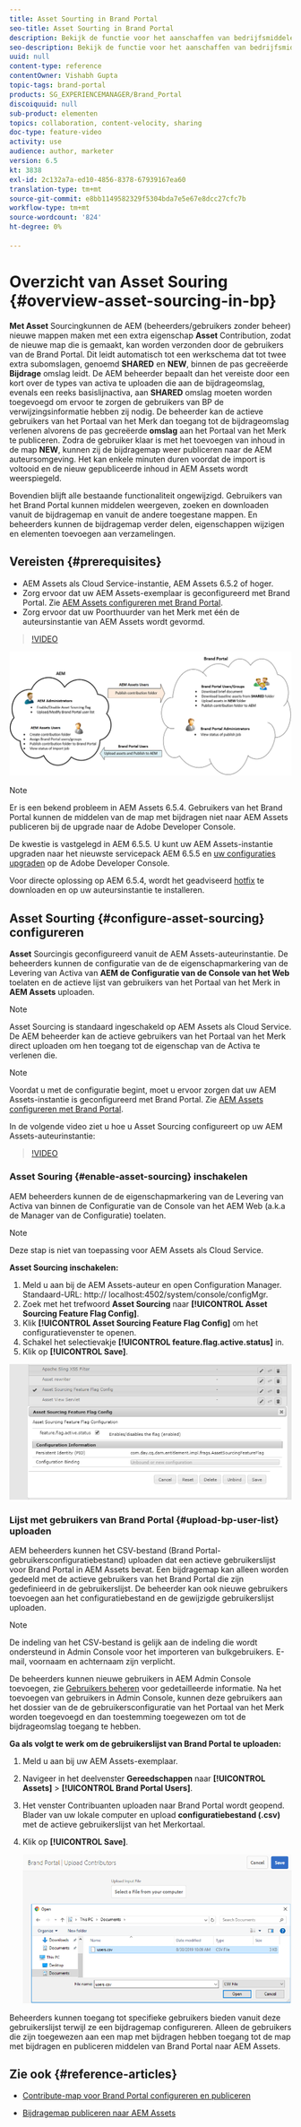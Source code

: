 ```yaml
---
title: Asset Sourting in Brand Portal
seo-title: Asset Sourting in Brand Portal
description: Bekijk de functie voor het aanschaffen van bedrijfsmiddelen die beschikbaar is in de Adobe Experience Manager Assets Brand Portal.
seo-description: Bekijk de functie voor het aanschaffen van bedrijfsmiddelen die beschikbaar is in de Adobe Experience Manager Assets Brand Portal.
uuid: null
content-type: reference
contentOwner: Vishabh Gupta
topic-tags: brand-portal
products: SG_EXPERIENCEMANAGER/Brand_Portal
discoiquuid: null
sub-product: elementen
topics: collaboration, content-velocity, sharing
doc-type: feature-video
activity: use
audience: author, marketer
version: 6.5
kt: 3838
exl-id: 2c132a7a-ed10-4856-8378-67939167ea60
translation-type: tm+mt
source-git-commit: e8bb1149582329f5304bda7e5e67e8dcc27cfc7b
workflow-type: tm+mt
source-wordcount: '824'
ht-degree: 0%

---
```


# Overzicht van Asset Souring {#overview-asset-sourcing-in-bp}

**Met Asset** Sourcingkunnen de AEM (beheerders/gebruikers zonder beheer) nieuwe mappen maken met een extra eigenschap  **Asset** Contribution, zodat de nieuwe map die is gemaakt, kan worden verzonden door de gebruikers van de Brand Portal. Dit leidt automatisch tot een werkschema dat tot twee extra subomslagen, genoemd **SHARED** en **NEW**, binnen de pas gecreëerde **Bijdrage** omslag leidt. De AEM beheerder bepaalt dan het vereiste door een kort over de types van activa te uploaden die aan de bijdrageomslag, evenals een reeks basislijnactiva, aan **SHARED** omslag moeten worden toegevoegd om ervoor te zorgen de gebruikers van BP de verwijzingsinformatie hebben zij nodig. De beheerder kan de actieve gebruikers van het Portaal van het Merk dan toegang tot de bijdrageomslag verlenen alvorens de pas gecreëerde **omslag** aan het Portaal van het Merk te publiceren. Zodra de gebruiker klaar is met het toevoegen van inhoud in de map **NEW**, kunnen zij de bijdragemap weer publiceren naar de AEM auteursomgeving. Het kan enkele minuten duren voordat de import is voltooid en de nieuw gepubliceerde inhoud in AEM Assets wordt weerspiegeld.

Bovendien blijft alle bestaande functionaliteit ongewijzigd. Gebruikers van het Brand Portal kunnen middelen weergeven, zoeken en downloaden vanuit de bijdragemap en vanuit de andere toegestane mappen. En beheerders kunnen de bijdragemap verder delen, eigenschappen wijzigen en elementen toevoegen aan verzamelingen.

## Vereisten {#prerequisites}

* AEM Assets als Cloud Service-instantie, AEM Assets 6.5.2 of hoger.
* Zorg ervoor dat uw AEM Assets-exemplaar is geconfigureerd met Brand Portal. Zie [AEM Assets configureren met Brand Portal](../using/configure-aem-assets-with-brand-portal.md).
* Zorg ervoor dat uw Poorthuurder van het Merk met één de auteursinstantie van AEM Assets wordt gevormd.

>[!VIDEO](https://video.tv.adobe.com/v/29365/?quality=12)

![Brand Portal Asset Sourting](assets/asset-sourcing.png)


>[!NOTE]
>
>Er is een bekend probleem in AEM Assets 6.5.4. Gebruikers van het Brand Portal kunnen de middelen van de map met bijdragen niet naar AEM Assets publiceren bij de upgrade naar de Adobe Developer Console.
>
>De kwestie is vastgelegd in AEM 6.5.5. U kunt uw AEM Assets-instantie upgraden naar het nieuwste servicepack AEM 6.5.5 en [uw configuraties upgraden](https://docs.adobe.com/content/help/en/experience-manager-65/assets/brandportal/configure-aem-assets-with-brand-portal.html#upgrade-integration-65) op de Adobe Developer Console.
>
>Voor directe oplossing op AEM 6.5.4, wordt het geadviseerd [hotfix](https://www.adobeaemcloud.com/content/marketplace/marketplaceProxy.html?packagePath=/content/companies/public/adobe/packages/cq650/hotfix/cq-6.5.0-hotfix-33041) te downloaden en op uw auteursinstantie te installeren.

## Asset Sourting {#configure-asset-sourcing} configureren

**Asset** Sourcingis geconfigureerd vanuit de AEM Assets-auteurinstantie. De beheerders kunnen de configuratie van de de eigenschapmarkering van de Levering van Activa van **AEM de Configuratie van de Console van het Web** toelaten en de actieve lijst van gebruikers van het Portaal van het Merk in **AEM Assets** uploaden.

>[!NOTE]
>
>Asset Sourcing is standaard ingeschakeld op AEM Assets als Cloud Service. De AEM beheerder kan de actieve gebruikers van het Portaal van het Merk direct uploaden om hen toegang tot de eigenschap van de Activa te verlenen die.

>[!NOTE]
>
>Voordat u met de configuratie begint, moet u ervoor zorgen dat uw AEM Assets-instantie is geconfigureerd met Brand Portal. Zie [AEM Assets configureren met Brand Portal](../using/configure-aem-assets-with-brand-portal.md).

In de volgende video ziet u hoe u Asset Sourcing configureert op uw AEM Assets-auteurinstantie:

>[!VIDEO](https://video.tv.adobe.com/v/29771)

### Asset Souring {#enable-asset-sourcing} inschakelen

AEM beheerders kunnen de de eigenschapmarkering van de Levering van Activa van binnen de Configuratie van de Console van het AEM Web (a.k.a de Manager van de Configuratie) toelaten.

>[!NOTE]
>
>Deze stap is niet van toepassing voor AEM Assets als Cloud Service.


**Asset Sourcing inschakelen:**
1. Meld u aan bij de AEM Assets-auteur en open Configuration Manager.
Standaard-URL: http:// localhost:4502/system/console/configMgr.
1. Zoek met het trefwoord **Asset Sourcing** naar **[!UICONTROL Asset Sourcing Feature Flag Config]**.
1. Klik **[!UICONTROL Asset Sourcing Feature Flag Config]** om het configuratievenster te openen.
1. Schakel het selectievakje **[!UICONTROL feature.flag.active.status]** in.
1. Klik op **[!UICONTROL Save]**.

![](assets/enable-asset-sourcing.png)

### Lijst met gebruikers van Brand Portal {#upload-bp-user-list} uploaden

AEM beheerders kunnen het CSV-bestand (Brand Portal-gebruikersconfiguratiebestand) uploaden dat een actieve gebruikerslijst voor Brand Portal in AEM Assets bevat. Een bijdragemap kan alleen worden gedeeld met de actieve gebruikers van het Brand Portal die zijn gedefinieerd in de gebruikerslijst. De beheerder kan ook nieuwe gebruikers toevoegen aan het configuratiebestand en de gewijzigde gebruikerslijst uploaden.

>[!NOTE]
>
>De indeling van het CSV-bestand is gelijk aan de indeling die wordt ondersteund in Admin Console voor het importeren van bulkgebruikers. E-mail, voornaam en achternaam zijn verplicht.

De beheerders kunnen nieuwe gebruikers in AEM Admin Console toevoegen, zie [Gebruikers beheren](brand-portal-adding-users.md) voor gedetailleerde informatie. Na het toevoegen van gebruikers in Admin Console, kunnen deze gebruikers aan het dossier van de de gebruikersconfiguratie van het Portaal van het Merk worden toegevoegd en dan toestemming toegewezen om tot de bijdrageomslag toegang te hebben.

**Ga als volgt te werk om de gebruikerslijst van Brand Portal te uploaden:**
1. Meld u aan bij uw AEM Assets-exemplaar.
1. Navigeer in het deelvenster **Gereedschappen** naar **[!UICONTROL Assets]** > **[!UICONTROL Brand Portal Users]**.

1. Het venster Contribuanten uploaden naar Brand Portal wordt geopend.
Blader van uw lokale computer en upload **configuratiebestand (.csv)** met de actieve gebruikerslijst van het Merkortaal.
1. Klik op **[!UICONTROL Save]**.

   ![](assets/upload-user-list2.png)


Beheerders kunnen toegang tot specifieke gebruikers bieden vanuit deze gebruikerslijst terwijl ze een bijdragemap configureren. Alleen de gebruikers die zijn toegewezen aan een map met bijdragen hebben toegang tot de map met bijdragen en publiceren middelen van Brand Portal naar AEM Assets.

## Zie ook {#reference-articles}

* [Contribute-map voor Brand Portal configureren en publiceren](brand-portal-publish-contribution-folder-to-brand-portal.md)

* [Bijdragemap publiceren naar AEM Assets](brand-portal-publish-contribution-folder-to-aem-assets.md)
